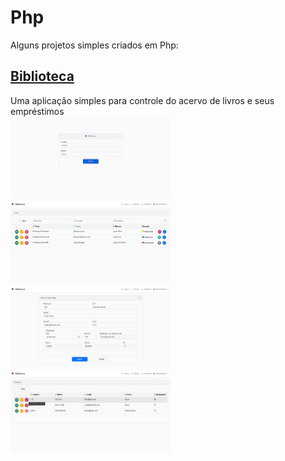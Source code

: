 # Php
Alguns projetos simples criados em Php:

## [Biblioteca](/Biblioteca/)
Uma aplicação simples para controle do acervo de livros e seus empréstimos <br>
<img src="Biblioteca/_screenshots/1.jpg" width="256"> <img src="Biblioteca/_screenshots/2.jpg" width="256"> <br>
<img src="Biblioteca/_screenshots/3.jpg" width="256"> <img src="Biblioteca/_screenshots/4.jpg" width="256">

